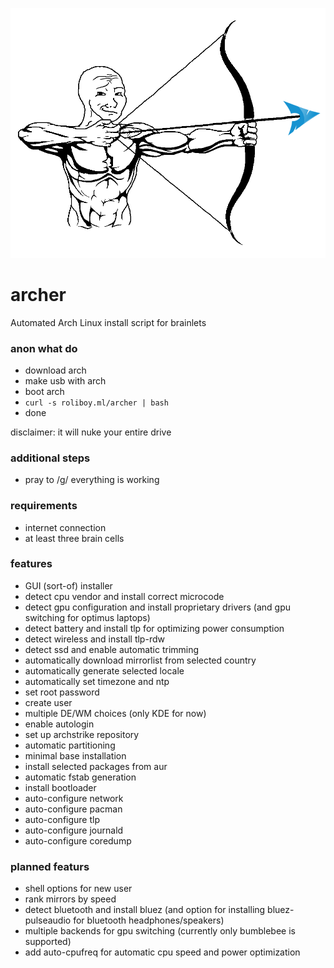 ![Archer](https://raw.githubusercontent.com/roliboy/archer/master/archer.png)

# archer

Automated Arch Linux install script for brainlets

### anon what do

- download arch
- make usb with arch
- boot arch
- `curl -s roliboy.ml/archer | bash`
- done

disclaimer: it will nuke your entire drive

### additional steps

- pray to /g/ everything is working

### requirements

- internet connection
- at least three brain cells

### features

- GUI (sort-of) installer
- detect cpu vendor and install correct microcode
- detect gpu configuration and install proprietary drivers (and gpu switching for optimus laptops)
- detect battery and install tlp for optimizing power consumption
- detect wireless and install tlp-rdw
- detect ssd and enable automatic trimming
- automatically download mirrorlist from selected country
- automatically generate selected locale
- automatically set timezone and ntp
- set root password
- create user
- multiple DE/WM choices (only KDE for now)
- enable autologin
- set up archstrike repository
- automatic partitioning
- minimal base installation
- install selected packages from aur
- automatic fstab generation
- install bootloader
- auto-configure network
- auto-configure pacman
- auto-configure tlp
- auto-configure journald
- auto-configure coredump

### planned featurs
- shell options for new user
- rank mirrors by speed
- detect bluetooth and install bluez (and option for installing bluez-pulseaudio for bluetooth headphones/speakers)
- multiple backends for gpu switching (currently only bumblebee is supported)
- add auto-cpufreq for automatic cpu speed and power optimization
